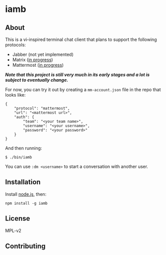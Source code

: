 # iamb

## About

This is a vi-inspired terminal chat client that plans to support the following
protocols:

- Jabber (not yet implemented)
- Matrix ([in progress](https://github.com/melloc/node-iamb-matrix))
- Mattermost ([in progress](https://github.com/melloc/node-iamb-mattermost))

__*Note that this project is still very much in its early stages and a
lot is subject to eventually change.*__

For now, you can try it out by creating a `mm-account.json` file in the repo
that looks like:

```
{
    "protocol": "mattermost",
    "url": "<mattermost url>",
    "auth": {
        "team": "<your team name>",
        "username": "<your username>",
        "password": "<your password>"
    }
}
```

And then running:

```
$ ./bin/iamb
```

You can use `:dm <username>` to start a conversation with another user.

## Installation

Install [node.js](http://nodejs.org/), then:

    npm install -g iamb

## License

MPL-v2

## Contributing

